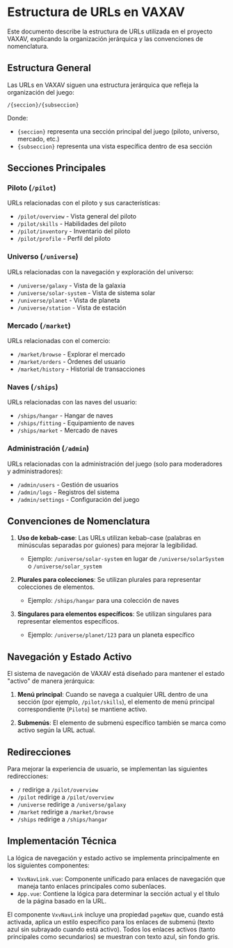 # Estructura de URLs en VAXAV

Este documento describe la estructura de URLs utilizada en el proyecto VAXAV, explicando la organización jerárquica y las convenciones de nomenclatura.

## Estructura General

Las URLs en VAXAV siguen una estructura jerárquica que refleja la organización del juego:

```
/{seccion}/{subseccion}
```

Donde:
- `{seccion}` representa una sección principal del juego (piloto, universo, mercado, etc.)
- `{subseccion}` representa una vista específica dentro de esa sección

## Secciones Principales

### Piloto (`/pilot`)

URLs relacionadas con el piloto y sus características:

- `/pilot/overview` - Vista general del piloto
- `/pilot/skills` - Habilidades del piloto
- `/pilot/inventory` - Inventario del piloto
- `/pilot/profile` - Perfil del piloto

### Universo (`/universe`)

URLs relacionadas con la navegación y exploración del universo:

- `/universe/galaxy` - Vista de la galaxia
- `/universe/solar-system` - Vista de sistema solar
- `/universe/planet` - Vista de planeta
- `/universe/station` - Vista de estación

### Mercado (`/market`)

URLs relacionadas con el comercio:

- `/market/browse` - Explorar el mercado
- `/market/orders` - Órdenes del usuario
- `/market/history` - Historial de transacciones

### Naves (`/ships`)

URLs relacionadas con las naves del usuario:

- `/ships/hangar` - Hangar de naves
- `/ships/fitting` - Equipamiento de naves
- `/ships/market` - Mercado de naves

### Administración (`/admin`)

URLs relacionadas con la administración del juego (solo para moderadores y administradores):

- `/admin/users` - Gestión de usuarios
- `/admin/logs` - Registros del sistema
- `/admin/settings` - Configuración del juego

## Convenciones de Nomenclatura

1. **Uso de kebab-case**: Las URLs utilizan kebab-case (palabras en minúsculas separadas por guiones) para mejorar la legibilidad.
   - Ejemplo: `/universe/solar-system` en lugar de `/universe/solarSystem` o `/universe/solar_system`

2. **Plurales para colecciones**: Se utilizan plurales para representar colecciones de elementos.
   - Ejemplo: `/ships/hangar` para una colección de naves

3. **Singulares para elementos específicos**: Se utilizan singulares para representar elementos específicos.
   - Ejemplo: `/universe/planet/123` para un planeta específico

## Navegación y Estado Activo

El sistema de navegación de VAXAV está diseñado para mantener el estado "activo" de manera jerárquica:

1. **Menú principal**: Cuando se navega a cualquier URL dentro de una sección (por ejemplo, `/pilot/skills`), el elemento de menú principal correspondiente (`Piloto`) se mantiene activo.

2. **Submenús**: El elemento de submenú específico también se marca como activo según la URL actual.

## Redirecciones

Para mejorar la experiencia de usuario, se implementan las siguientes redirecciones:

- `/` redirige a `/pilot/overview`
- `/pilot` redirige a `/pilot/overview`
- `/universe` redirige a `/universe/galaxy`
- `/market` redirige a `/market/browse`
- `/ships` redirige a `/ships/hangar`

## Implementación Técnica

La lógica de navegación y estado activo se implementa principalmente en los siguientes componentes:

- `VxvNavLink.vue`: Componente unificado para enlaces de navegación que maneja tanto enlaces principales como subenlaces.
- `App.vue`: Contiene la lógica para determinar la sección actual y el título de la página basado en la URL.

El componente `VxvNavLink` incluye una propiedad `pageNav` que, cuando está activada, aplica un estilo específico para los enlaces de submenú (texto azul sin subrayado cuando está activo). Todos los enlaces activos (tanto principales como secundarios) se muestran con texto azul, sin fondo gris.
